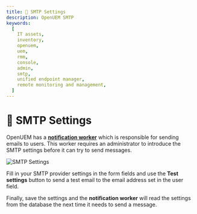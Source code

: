 ```yaml
---
title: 📨 SMTP Settings
description: OpenUEM SMTP
keywords:
  [
    IT assets,
    inventory,
    openuem,
    uem,
    rmm,
    console,
    admin,
    smtp,
    unified endpoint manager,
    remote monitoring and management,
  ]
---
```


# 📨 SMTP Settings

OpenUEM has a [**notification worker**](/docs/Introduction/workers) which is responsible for sending emails to users. This worker requires an administrator to introduce the SMTP settings before it can try to send messages.

![SMTP Settings](/img/console/smtp_settings.png)

Fill in your SMTP provider settings in the form fields and use the **Test settings** button to send a test email to the email address set in the user field.

Finally, save the settings and the **notification worker** will read the settings from the database the next time it needs to send a message.

